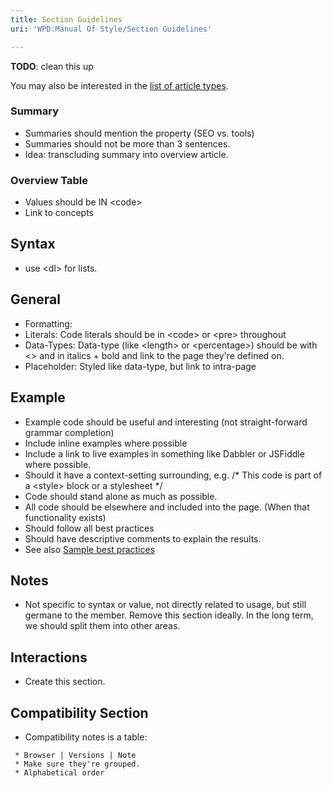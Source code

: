 ```yaml
---
title: Section Guidelines
uri: 'WPD:Manual Of Style/Section Guidelines'

---
```

**TODO**: clean this up

You may also be interested in the [list of article types](/WPD:Manual_Of_Style/Article_Types).

### <span>Summary</span>

-   Summaries should mention the property (SEO vs. tools)
-   Summaries should not be more than 3 sentences.
-   Idea: transcluding summary into overview article.

### <span>Overview Table</span>

-   Values should be IN \<code\>
-   Link to concepts

## <span>Syntax</span>

-   use \<dl\> for lists.

## <span>General</span>

-   Formatting:
-   Literals: Code literals should be in \<code\> or \<pre\> throughout
-   Data-Types: Data-type (like \<length\> or \<percentage\>) should be with \<\> and in italics + bold and link to the page they're defined on.
-   Placeholder: Styled like data-type, but link to intra-page

## <span>Example</span>

-   Example code should be useful and interesting (not straight-forward grammar completion)
-   Include inline examples where possible
-   Include a link to live examples in something like Dabbler or JSFiddle where possible.
-   Should it have a context-setting surrounding, e.g. /\* This code is part of a \<style\> block or a stylesheet \*/
-   Code should stand alone as much as possible.
-   All code should be elsewhere and included into the page. (When that functionality exists)
-   Should follow all best practices
-   Should have descriptive comments to explain the results.
-   See also [Sample best practices](/WPD:Manual_Of_Style/Sample_best_practices)

## <span>Notes</span>

-   Not specific to syntax or value, not directly related to usage, but still germane to the member. Remove this section ideally. In the long term, we should split them into other areas.

## <span>Interactions</span>

-   Create this section.

## <span>Compatibility Section</span>

-   Compatibility notes is a table:

<!-- -->

     * Browser | Versions | Note
     * Make sure they're grouped.
     * Alphabetical order